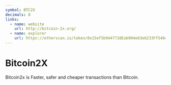```yaml
---
symbol: BTC2X
decimals: 8
links:
  - name: website
    url: http://bitcoin-2x.org/
  - name: explorer
    url: https://etherscan.io/token/0x15ef5b9447710Eab904e63e6233Ff540400d603f
---
```


# Bitcoin2X

Bitcoin2x is Faster, safer and cheaper transactions than Bitcoin.
